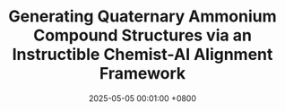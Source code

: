 ---
title:          "Generating Quaternary Ammonium Compound Structures via an Instructible Chemist-AI Alignment Framework"
date:           2025-05-05 00:01:00 +0800
selected:       true
pub:            "KDD"
pub_date:       "2025 Applied Data Science Track"
cover:          /assets/images/covers/cover1.jpg
authors:
- Bo Pan, William Wuest, Kevin Minbiole, Liang Zhao, Amarda Shehu, et al.
links:
#   Paper: https://arxiv.org/pdf/2410.15268
---